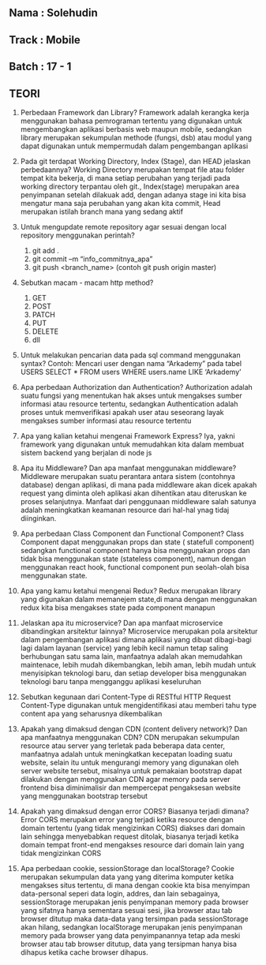 ##

## Nama : Solehudin

## Track : Mobile

## Batch : 17 - 1

## TEORI

1. Perbedaan Framework dan Library? Framework adalah kerangka kerja menggunakan
   bahasa pemrograman tertentu yang digunakan untuk mengembangkan aplikasi
   berbasis web maupun mobile, sedangkan library merupakan sekumpulan methode
   (fungsi, dsb) atau modul yang dapat digunakan untuk mempermudah dalam
   pengembangan aplikasi
2. Pada git terdapat Working Directory, Index (Stage), dan HEAD jelaskan
   perbedaannya? Working Directory merupakan tempat file atau folder tempat kita
   bekerja, di mana setiap perubahan yang terjadi pada working directory
   terpantau oleh git., Index(stage) merupakan area penyimpanan setelah dilakuak
   add, dengan adanya stage ini kita bisa mengatur mana saja perubahan yang akan
   kita commit, Head merupakan istilah branch mana yang sedang aktif
3. Untuk mengupdate remote repository agar sesuai dengan local repository
   menggunakan perintah?

   1. git add .
   2. git commit –m “info_commitnya_apa”
   3. git push <remote> <branch_name> (contoh git push origin master)

4. Sebutkan macam - macam http method?

   1. GET
   2. POST
   3. PATCH
   4. PUT
   5. DELETE
   6. dll

5. Untuk melakukan pencarian data pada sql command menggunakan syntax? Contoh:
   Mencari user dengan nama “Arkademy” pada tabel USERS SELECT \* FROM users
   WHERE users.name LIKE ‘Arkademy’
6. Apa perbedaan Authorization dan Authentication? Authorization adalah suatu
   fungsi yang menentukan hak akses untuk mengakses sumber informasi atau
   resource tertentu, sedangkan Authentication adalah proses untuk memverifikasi
   apakah user atau seseorang layak mengakses sumber informasi atau resource
   tertentu
7. Apa yang kalian ketahui mengenai Framework Express? Iya, yakni framework yang
   digunakan untuk memudahkan kita dalam membuat sistem backend yang berjalan di
   node js
8. Apa itu Middleware? Dan apa manfaat menggunakan middleware? Middleware
   merupakan suatu perantara antara sistem (contohnya database) dengan aplikasi,
   di mana pada middleware akan dicek apakah request yang diminta oleh aplikasi
   akan dihentikan atau diteruskan ke proses selanjutnya. Manfaat dari
   penggunaan middleware salah satunya adalah meningkatkan keamanan resource
   dari hal-hal ynag tidaj diinginkan.
9. Apa perbedaan Class Component dan Functional Component? Class Component dapat
   menggunakan props dan state ( statefull component) sedangkan functional
   component hanya bisa menggunakan props dan tidak bisa menggunakan state
   (stateless component), namun dengan menggunakan react hook, functional
   component pun seolah-olah bisa menggunakan state.
10. Apa yang kamu ketahui mengenai Redux? Redux merupakan library yang digunakan
    dalam memanejem state,di mana dengan menggunakan redux kita bisa mengakses
    state pada component manapun
11. Jelaskan apa itu microservice? Dan apa manfaat microservice dibandingkan
    arsitektur lainnya? Microservice merupakan pola arsitektur dalam
    pengembangan aplikasi dimana aplikasi yang dibuat dibagi-bagi lagi dalam
    layanan (service) yang lebih kecil namun tetap saling berhubungan satu sama
    lain, manfaatnya adalah akan memudahkan maintenace, lebih mudah
    dikembangkan, lebih aman, lebih mudah untuk menyisipkan teknologi baru, dan
    setiap developer bisa menggunakan teknologi baru tanpa mengganggu aplikasi
    keseluruhan
12. Sebutkan kegunaan dari Content-Type di RESTful HTTP Request Content-Type
    digunakan untuk mengidentifikasi atau memberi tahu type content apa yang
    seharusnya dikembalikan
13. Apakah yang dimaksud dengan CDN (content delivery network)? Dan apa
    manfaatnya menggunakan CDN? CDN merupakan sekumpulan resource atau server
    yang terletak pada beberapa data center, manfaatnya adalah untuk
    meningkatkan kecepatan loading suatu website, selain itu untuk mengurangi
    memory yang digunakan oleh server website tersebut, misalnya untuk pemakaian
    bootstrap dapat dilakukan dengan menggunakan CDN agar memory pada server
    frontend bisa diminimalisir dan mempercepat pengaksesan website yang
    menggunakan bootstrap tersebut
14. Apakah yang dimaksud dengan error CORS? Biasanya terjadi dimana? Error CORS
    merupakan error yang terjadi ketika resource dengan domain tertentu (yang
    tidak mengizinkan CORS) diakses dari domain lain sehingga menyebabkan
    request ditolak, biasanya terjadi ketika domain tempat front-end mengakses
    resource dari domain lain yang tidak mengizinkan CORS
15. Apa perbedaan cookie, sessionStorage dan localStorage? Cookie merupakan
    sekumpulan data yang yang diterima komputer ketika mengakses situs tertentu,
    di mana dengan cookie kta bisa menyimpan data-personal seperi data login,
    addres, dan lain sebagainya, sessionStorage merupakan jenis penyimpanan
    memory pada browser yang sifatnya hanya sementara sesuai sesi, jika browser
    atau tab browser ditutup maka data-data yang tersimpan pada sessionStorage
    akan hilang, sedangkan localStorage merupakan jenis penyimpanan memory pada
    browser yang data penyimpanannya tetap ada meski browser atau tab browser
    ditutup, data yang tersipman hanya bisa dihapus ketika cache browser
    dihapus.
